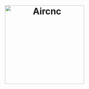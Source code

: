 <h1 align="center">
 <a target="_blank" rel="noopener noreferrer" href="https://i.ibb.co/2ZKNBSb/logo.png">
 <img alt="Aircnc" 
      title="#delicinha" 
       src="https://i.ibb.co/2ZKNBSb/logo.png" 
     width="250px" 
     style="max-width:100%;"
 >
 </a>
</h1>
